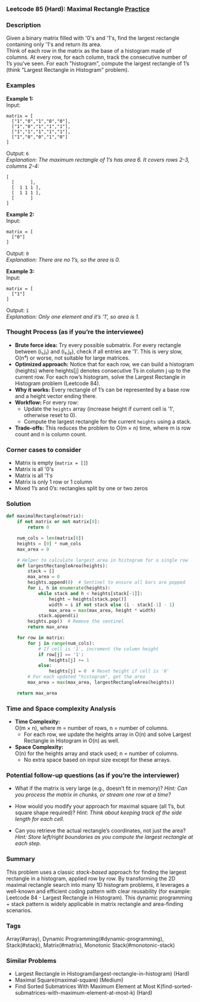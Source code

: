 ### Leetcode 85 (Hard): Maximal Rectangle [Practice](https://leetcode.com/problems/maximal-rectangle)

### Description  
Given a binary matrix filled with '0's and '1's, find the largest rectangle containing only '1's and return its area.  
Think of each row in the matrix as the base of a histogram made of columns. At every row, for each column, track the consecutive number of 1’s you’ve seen. For each "histogram", compute the largest rectangle of 1’s (think "Largest Rectangle in Histogram" problem).

### Examples  

**Example 1:**  
Input:  
```
matrix = [
  ["1","0","1","0","0"],
  ["1","0","1","1","1"],
  ["1","1","1","1","1"],
  ["1","0","0","1","0"]
]
```  
Output: `6`  
*Explanation: The maximum rectangle of 1’s has area 6. It covers rows 2-3, columns 2-4:*

```
[
  [      ],
  [  1 1 1 ],
  [  1 1 1 ],
  [      ]
]
```

**Example 2:**  
Input:  
```
matrix = [
  ["0"]
]
```  
Output: `0`  
*Explanation: There are no 1’s, so the area is 0.*

**Example 3:**  
Input:  
```
matrix = [
  ["1"]
]
```  
Output: `1`  
*Explanation: Only one element and it’s '1', so area is 1.*

### Thought Process (as if you’re the interviewee)  
- **Brute force idea:** Try every possible submatrix. For every rectangle between (i₁,j₁) and (i₂,j₂), check if all entries are '1'. This is very slow, O(n⁴) or worse, not suitable for large matrices.
- **Optimized approach:** Notice that for each row, we can build a histogram (heights) where heights[j] denotes consecutive 1’s in column j up to the current row. For each row’s histogram, solve the Largest Rectangle in Histogram problem (Leetcode 84).
- **Why it works:** Every rectangle of 1’s can be represented by a base row and a height vector ending there.
- **Workflow:** For every row:
  - Update the `heights` array (increase height if current cell is '1', otherwise reset to 0).
  - Compute the largest rectangle for the current `heights` using a stack.
- **Trade-offs:** This reduces the problem to O(m × n) time, where m is row count and n is column count.

### Corner cases to consider  
- Matrix is empty (`matrix = []`)
- Matrix is all '0's
- Matrix is all '1's
- Matrix is only 1 row or 1 column
- Mixed 1’s and 0’s: rectangles split by one or two zeros

### Solution

```python
def maximalRectangle(matrix):
    if not matrix or not matrix[0]:
        return 0

    num_cols = len(matrix[0])
    heights = [0] * num_cols
    max_area = 0

    # Helper to calculate largest area in histogram for a single row
    def largestRectangleArea(heights):
        stack = []
        max_area = 0
        heights.append(0)  # Sentinel to ensure all bars are popped
        for i, h in enumerate(heights):
            while stack and h < heights[stack[-1]]:
                height = heights[stack.pop()]
                width = i if not stack else (i - stack[-1] - 1)
                max_area = max(max_area, height * width)
            stack.append(i)
        heights.pop()  # Remove the sentinel
        return max_area

    for row in matrix:
        for j in range(num_cols):
            # If cell is '1', increment the column height
            if row[j] == '1':
                heights[j] += 1
            else:
                heights[j] = 0  # Reset height if cell is '0'
        # For each updated "histogram", get the area
        max_area = max(max_area, largestRectangleArea(heights))

    return max_area
```

### Time and Space complexity Analysis  

- **Time Complexity:**  
  O(m × n), where m = number of rows, n = number of columns.
  - For each row, we update the heights array in O(n) and solve Largest Rectangle in Histogram in O(n) as well.
- **Space Complexity:**  
  O(n) for the heights array and stack used; n = number of columns.
  - No extra space based on input size except for these arrays.

### Potential follow-up questions (as if you’re the interviewer)  

- What if the matrix is very large (e.g., doesn’t fit in memory)?
  *Hint: Can you process the matrix in chunks, or stream one row at a time?*

- How would you modify your approach for maximal square (all 1’s, but square shape required)?
  *Hint: Think about keeping track of the side length for each cell.*

- Can you retrieve the actual rectangle’s coordinates, not just the area?
  *Hint: Store left/right boundaries as you compute the largest rectangle at each step.*

### Summary
This problem uses a classic *stack-based* approach for finding the largest rectangle in a histogram, applied row by row. By transforming the 2D maximal rectangle search into many 1D histogram problems, it leverages a well-known and efficient coding pattern with clear reusability (for example: Leetcode 84 - Largest Rectangle in Histogram). This dynamic programming + stack pattern is widely applicable in matrix rectangle and area-finding scenarios.

### Tags
Array(#array), Dynamic Programming(#dynamic-programming), Stack(#stack), Matrix(#matrix), Monotonic Stack(#monotonic-stack)

### Similar Problems
- Largest Rectangle in Histogram(largest-rectangle-in-histogram) (Hard)
- Maximal Square(maximal-square) (Medium)
- Find Sorted Submatrices With Maximum Element at Most K(find-sorted-submatrices-with-maximum-element-at-most-k) (Hard)